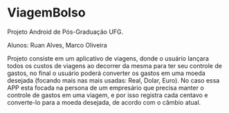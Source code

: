 # ViagemBolso

Projeto Android de Pós-Graduação UFG.

Alunos: Ruan Alves, Marco Oliveira

Projeto consiste em um aplicativo de viagens, donde o usuário lançara todos os custos de viagens ao decorrer da mesma para ter seu controle de gastos, no final o usuário poderá converter os gastos em uma moeda desejada (focando mais nas mais usadas: Real, Dolar, Euro).
No caso essa APP esta focada na persona de um empresário que precisa manter o controle de gastos em uma viagem, e por isso registra cada centavo e converte-lo para a moeda desejada, de acordo com o câmbio atual.
